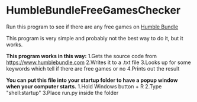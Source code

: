 # HumbleBundleFreeGamesChecker
Run this program to see if there are any free games on <a href="https://www.humblebundle.com/" target="_blank">Humble Bundle</a>

This program is very simple and probably not the best way to do it, but it works.

<b>This program works in this way:</b>
  1.Gets the source code from https://www.humblebundle.com
  2.Writes it to a .txt file
  3.Looks up for some keywords which tell if there are free games or no
  4.Prints out the result

<b>You can put this file into your startup folder to have a popup window when your computer starts.</b>
  1.Hold Windows button + R
  2.Type "shell:startup"
  3.Place run.py inside the folder
  
  
  
